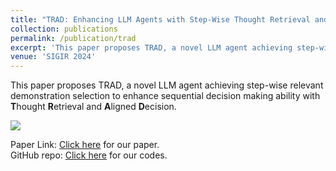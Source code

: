 ```yaml
---
title: "TRAD: Enhancing LLM Agents with Step-Wise Thought Retrieval and Aligned Decision"
collection: publications
permalink: /publication/trad
excerpt: 'This paper proposes TRAD, a novel LLM agent achieving step-wise relevant demonstration selection via <b>T</b>hought <b>R</b>etrieval and <b>A</b>ligned <b>D</b>ecision.'
venue: 'SIGIR 2024'
---
```

This paper proposes TRAD, a novel LLM agent achieving step-wise relevant demonstration selection to enhance sequential decision making ability with <b>T</b>hought <b>R</b>etrieval and <b>A</b>ligned <b>D</b>ecision.

<img src="http://skyriver-2000.github.io/files/trad-framework.png" />

Paper Link: [Click here](http://arxiv.org/abs/2403.06221) for our paper.  
GitHub repo: [Click here](https://github.com/skyriver-2000/TRAD-Official) for our codes.
